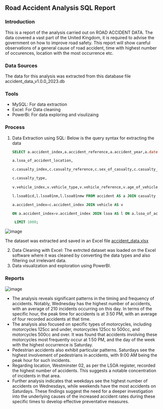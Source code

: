 ## Road Accident Analysis SQL Report


### Introduction

This is a report of the analysis carried out on ROAD ACCIDENT DATA. The data covered a vast part of the United Kingdom, it is required to advise the government on how to improve road safety. This report will show careful observations of  a general cause of road accident, time with highest number of occurences, location with the most occurrence etc. 
 
### Data Sources

The data for this analysis was extracted from this database file accident_data_v1.0.0_2023.db


### Tools
- MySQL: For data extraction
- Excel: For Data cleaning 
- PowerBi: For data exploring and visulizaing


### Process

1. Data Extraction using SQL: Below is the query syntax for extracting the data
   
   ~~~SQL
   SELECT a.accident_index,a.accident_reference,a.accident_year,a.date,a.day_of_week,a.time,
   
   a.lsoa_of_accident_location,
   
   c.casualty_index,c.casualty_reference,c.sex_of_casualty,c.casualty_class,
   
   c.casualty_type,
    
   v.vehicle_index,v.vehicle_type,v.vehicle_reference,v.age_of_vehicle,v.age_of_driver,v.sex_of_driver,
   
   l.lsoa01cd,l.lsoa01nm,l.lsoa01nmw FROM accident AS a JOIN casualty AS c ON
   
   a.accident_index=c.accident_index JOIN vehicle AS v
   
   ON a.accident_index=v.accident_index JOIN lsoa AS l ON a.lsoa_of_accident_location=l.lsoa01cd
   
    LIMIT 1000;
   
![image](https://github.com/user-attachments/assets/bd441040-5451-4bc2-9012-c51a79935bda)

The dataset was extracted and saved in an Excel file
[accident_data.xlsx](https://github.com/user-attachments/files/16599153/accident_data.xlsx)

2. Data Cleaning with Excel: The extrcted dataset was loaded on the Excel software where it was cleaned by converting the data types and also filtering out irrelevant data.
3. Data visualization and exploration using PowerBI.



### Reports

![image](https://github.com/user-attachments/assets/23563f7f-c6a0-4a60-9c7c-1d275694f9cc)

- The analysis reveals significant patterns in the timing and frequency of accidents. Notably, Wednesday has the highest number of accidents, with an average of 210 incidents occurring on this day. In terms of the specific hour, the peak time for accidents is at 3:50
 PM, with an average of four recorded accidents at that time.
- The analysis also focused on specific types of motorcycles, including motorcycles 125cc and under, motorcycles 125cc to 500cc, and motorcycles 500cc and over. It was found that accidents involving these motorcycles most frequently occur at 1:50 PM, and the day of the week with the highest occurrence is Saturday.
- Pedestrian accidents also exhibit particular patterns. Saturdays see the highest involvement of pedestrians in accidents, with 9:00 AM being the peak hour for such incidents.
- Regarding location, Westminster 02, as per the LSOA register, recorded the highest number of accidents. This suggests a notable concentration of incidents in that area.
- Further analysis indicates that weekdays see the highest number of accidents on Wednesdays, while weekends have the most accidents on Saturdays. These findings suggest the need for a deeper investigation into the underlying causes of the increased accident rates during these specific times to develop effective preventative measures.

